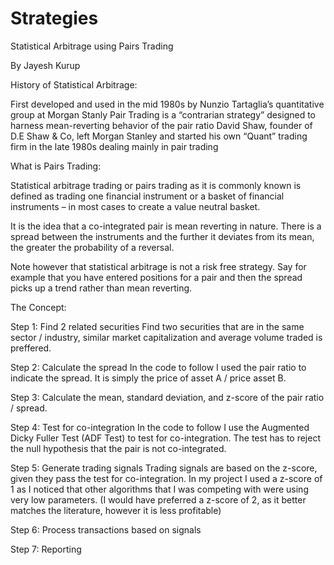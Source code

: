 # Strategies

Statistical Arbitrage using Pairs Trading

By Jayesh Kurup

History of Statistical Arbitrage:

First developed and used in the mid 1980s by Nunzio Tartaglia’s quantitative group at Morgan Stanly
Pair Trading is a “contrarian strategy” designed to harness mean-reverting behavior of the pair ratio
David Shaw, founder of D.E Shaw & Co, left Morgan Stanley and started his own “Quant” trading firm in the late 1980s dealing mainly in pair trading

What is Pairs Trading:

Statistical arbitrage trading or pairs trading as it is commonly known is defined as trading one financial instrument or a basket of financial instruments – in most cases to create a value neutral basket.

It is the idea that a co-integrated pair is mean reverting in nature. There is a spread between the instruments and the further it deviates from its mean, the greater the probability of a reversal.

Note however that statistical arbitrage is not a risk free strategy. Say for example that you have entered positions for a pair and then the spread picks up a trend rather than mean reverting.

The Concept:

Step 1: Find 2 related securities Find two securities that are in the same sector / industry, similar market capitalization and average volume traded is preffered.

Step 2: Calculate the spread In the code to follow I used the pair ratio to indicate the spread. It is simply the price of asset A / price asset B.

Step 3: Calculate the mean, standard deviation, and z-score of the pair ratio / spread.

Step 4: Test for co-integration In the code to follow I use the Augmented Dicky Fuller Test (ADF Test) to test for co-integration. The test has to reject the null hypothesis that the pair is not co-integrated.

Step 5: Generate trading signals Trading signals are based on the z-score, given they pass the test for co-integration. In my project I used a z-score of 1 as I noticed that other algorithms that I was competing with were using very low parameters. (I would have preferred a z-score of 2, as it better matches the literature, however it is less profitable)

Step 6: Process transactions based on signals

Step 7: Reporting


